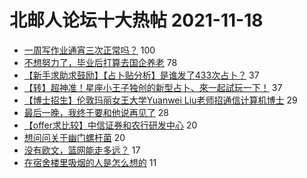 # 北邮人论坛十大热帖 2021-11-18

- [一周写作业通宵三次正常吗？](https://bbs.byr.cn/article/Talking/6313198) 100
- [不想努力了，毕业后打算去国企养老](https://bbs.byr.cn/article/WorkLife/1176817) 78
- [【新手求助求鼓励】【占卜贴分析】是谁发了433次占卜？](https://bbs.byr.cn/article/ML_DM/37876) 37
- [【转】超神准！星座小王子独创的新型占卜、來一起試玩一下！](https://bbs.byr.cn/article/Constellations/326533) 37
- [【博士招生】伦敦玛丽女王大学Yuanwei Liu老师招通信计算机博士](https://bbs.byr.cn/article/GoAbroad/381212) 29
- [最后一晚，我终于要和他说再见了](https://bbs.byr.cn/article/Picture/3305803) 28
- [【offer求比较】中信证券和农行研发中心](https://bbs.byr.cn/article/Job/2148458) 20
- [想问问关于幽门螺杆菌](https://bbs.byr.cn/article/Health/227215) 20
- [没有欧文，篮网能走多远？](https://bbs.byr.cn/article/Basketball/613007) 17
- [在宿舍楼里吸烟的人是怎么想的](https://bbs.byr.cn/article/Environment/104567) 11



